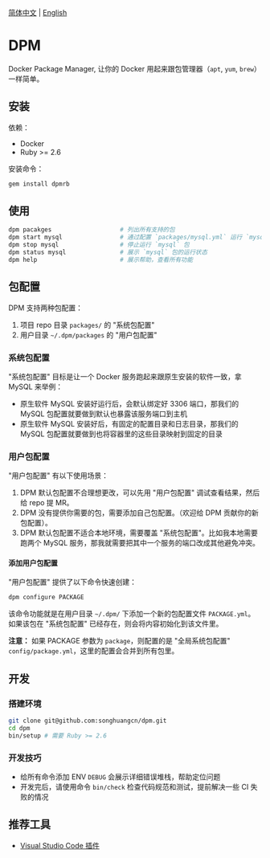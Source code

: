 [简体中文](README.md) | [English](README.en-US.md)

# DPM

Docker Package Manager, 让你的 Docker 用起来跟包管理器（`apt`, `yum`, `brew`）一样简单。

## 安装

依赖：
- Docker
- Ruby >= 2.6

安装命令：
```bash
gem install dpmrb
```

## 使用

```bash
dpm pacakges                   # 列出所有支持的包
dpm start mysql                # 通过配置 `packages/mysql.yml` 运行 `mysql` 包
dpm stop mysql                 # 停止运行 `mysql` 包
dpm status mysql               # 展示 `mysql` 包的运行状态
dpm help                       # 展示帮助，查看所有功能
```

## 包配置

DPM 支持两种包配置：
1. 项目 repo 目录 `packages/` 的 "系统包配置"
1. 用户目录 `~/.dpm/packages` 的 "用户包配置"

### 系统包配置

"系统包配置" 目标是让一个 Docker 服务跑起来跟原生安装的软件一致，拿 MySQL 来举例：
- 原生软件 MySQL 安装好运行后，会默认绑定好 3306 端口，那我们的 MySQL 包配置就要做到默认也暴露该服务端口到主机
- 原生软件 MySQL 安装好后，有固定的配置目录和日志目录，那我们的 MySQL 包配置就要做到也将容器里的这些目录映射到固定的目录

### 用户包配置

"用户包配置" 有以下使用场景：
1. DPM 默认包配置不合理想更改，可以先用 "用户包配置" 调试查看结果，然后给 repo 提 MR。
2. DPM 没有提供你需要的包，需要添加自己包配置。（欢迎给 DPM 贡献你的新包配置）。
3. DPM 默认包配置不适合本地环境，需要覆盖 "系统包配置"。比如我本地需要跑两个 MySQL 服务，那我就需要把其中一个服务的端口改成其他避免冲突。

#### 添加用户包配置

"用户包配置" 提供了以下命令快速创建：
```bash
dpm configure PACKAGE
```

该命令功能就是在用户目录 `~/.dpm/` 下添加一个新的包配置文件 `PACKAGE.yml`。如果该包在 "系统包配置" 已经存在，则会将内容初始化到该文件里。

**注意：** 如果 PACKAGE 参数为 `package`，则配置的是 "全局系统包配置" `config/package.yml`，这里的配置会合并到所有包里。

## 开发

### 搭建环境

```bash
git clone git@github.com:songhuangcn/dpm.git
cd dpm
bin/setup # 需要 Ruby >= 2.6
```

### 开发技巧

- 给所有命令添加 ENV `DEBUG` 会展示详细错误堆栈，帮助定位问题
- 开发完后，请使用命令 `bin/check` 检查代码规范和测试，提前解决一些 CI 失败的情况

## 推荐工具

- [Visual Studio Code 插件](https://github.com/UoooBarry/vscode-dpm)
